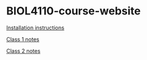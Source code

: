 # BIOL4110-course-website



[Installation instructions](https://htmlpreview.github.io/?https://github.com/BIOL4110/BIOL4110-course-website/blob/main/content/notes/notes-a00.html)

[Class 1 notes](https://htmlpreview.github.io/?https://github.com/BIOL4110/BIOL4110-course-website/blob/main/content/notes/notes-a01.html)

[Class 2 notes](https://htmlpreview.github.io/?https://github.com/BIOL4110/BIOL4110-course-website/blob/main/content/notes/notes-a02.html)
